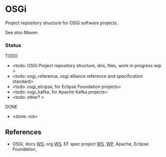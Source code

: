 # OSGi

Project repository structure for OSGi software projects . 

See also Maven


### Status

TODO
* <todo: OSGi Project repository structure, dirs, files, work in progress wip >
* <todo: osgi_reference, osgi alliance reference and specification standard>
* <todo: osgi_elcipse, for Eclipse Foundation projects>
* <todo: osgi_kafka, for Apache Kafka projects>
* <todo: other? >

DONE
* <done: n/a>

## References

* OSGi, docs [WS](https://docs.osgi.org/), org [WS](https://www.osgi.org/), EF spec project [WS](https://projects.eclipse.org/projects/technology.osgi), [WP](https://en.wikipedia.org/wiki/OSGi), Apache, Eclipse Foundation, 


